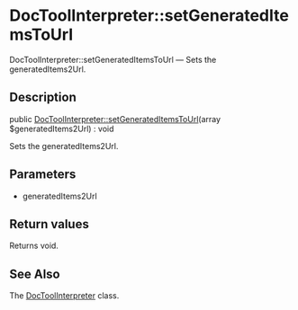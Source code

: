 DocToolInterpreter::setGeneratedItemsToUrl
================

DocToolInterpreter::setGeneratedItemsToUrl — Sets the generatedItems2Url.

Description
---------------


public [DocToolInterpreter::setGeneratedItemsToUrl](https://github.com/lingtalfi/DocTools/blob/master/doc/api/DocTools/Interpreter/DocToolInterpreter/setGeneratedItemsToUrl.md)(array $generatedItems2Url) : void




Sets the generatedItems2Url.




Parameters
--------------


- generatedItems2Url

    


Return values
----------------

Returns void.









See Also
-----------

The [DocToolInterpreter](https://github.com/lingtalfi/DocTools/blob/master/doc/api/DocTools/Interpreter/DocToolInterpreter.md) class.
